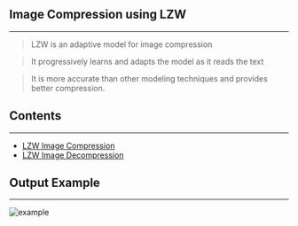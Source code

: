 ## Image Compression using LZW
-----------------------------------------

> LZW is an adaptive model for image compression 

> It progressively learns and adapts the model as it reads the text

> It is more accurate than other modeling techniques and provides better compression.

## Contents
------------------------------------------ 

* [LZW Image Compression](./MyComp.java)
* [LZW Image Decompression](./MyDecomp.java)

## Output Example
------------------------------------------ 

![example](https://user-images.githubusercontent.com/25130101/39459059-8729c7ee-4d16-11e8-889d-3d9f53e48601.png)

